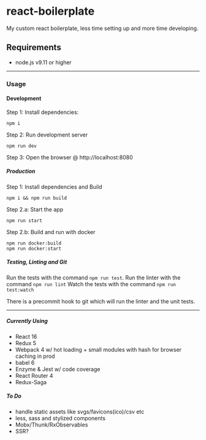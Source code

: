 # react-boilerplate

My custom react boilerplate, less time setting up and more time developing.

## Requirements

- node.js v9.11 or higher

***

### Usage

#### Development

Step 1: Install dependencies:

```console
npm i
```

Step 2: Run development server

```console
npm run dev
```

Step 3: Open the browser @ http://localhost:8080

##### Production

Step 1: Install dependencies and Build

```console
npm i && npm run build
```

Step 2.a: Start the app

```console
npm run start
```

Step 2.b: Build and run with docker

```console
npm run docker:build
npm run docker:start
```

##### Testing, Linting and Git

Run the tests with the command ```npm run test```.
Run the linter with the command ```npm run lint```
Watch the tests with the command ```npm run test:watch```

There is a precommit hook to git which will run the linter and the unit tests.

***

##### Currently Using

- React 16
- Redux 5
- Webpack 4 w/ hot loading + small modules with hash for browser caching in prod
- babel 6
- Enzyme & Jest w/ code coverage
- React Router 4
- Redux-Saga

##### To Do

- handle static assets like svgs/favicons(ico)/csv etc
- less, sass and stylized components
- Mobx/Thunk/RxObservables
- SSR?
